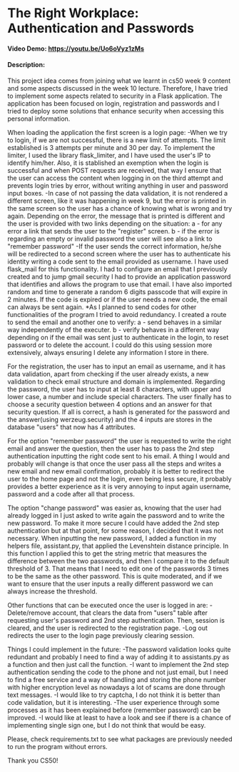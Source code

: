 # The Right Workplace: Authentication and Passwords
#### Video Demo:  <https://youtu.be/Uo6oVyz1zMs>
#### Description:
This project idea comes from joining what we learnt in cs50 week 9 content and some aspects discussed in the week 10 lecture. Therefore, I have tried to implement some aspects related to security in a Flask application. The application has been focused on login, registration and passwords and I tried to deploy some solutions that enhance security when accessing this personal information.


When loading the application the first screen is a login page:
-When we try to login, if we are not successful, there is a new limit of attempts. The limit established is 3 attempts per minute and 30 per day. To implement the limiter, I used the library flask_limiter, and I have used the user's IP to identify him/her. Also, it is stablished an exemption when the login is successful and when POST requests are received, that way I ensure that the user can access the content when logging in on the third attempt and prevents login tries by error, without writing anything in user and password input boxes.
-In case of not passing the data validation, it is not rendered a different screen, like it was happening in week 9, but the error is printed in the same screen so the user has a chance of knowing what is wrong and try again. Depending on the error, the message that is printed is different and the user is provided with two links depending on the situation:
    a - for any error a link that sends the user to the "register" screen.
    b - if the error is regarding an empty or invalid password the user will see also a link to "remember password"
-If the user sends the correct information, he/she will be redirected to a second screen where the user has to authenticate his identity writing a code sent to the email provided as username. I have used flask_mail for this functionality. I had to configure an email that I previously created and to jump gmail security I had to provide an application password that identifies and allows the program to use that email. I have also imported random and time to generate a random 6 digits passcode that will expire in 2 minutes. If the code is expired or if the user needs a new code, the email can always be sent again.
*As I planned to send codes for other functionalities of the program I tried to avoid redundancy.  I created a route to send the email and another one to verify:
    a - send behaves in a similar way independently of the executer.
    b - verify behaves in a different way depending on if the email was sent just to authenticate in the login, to reset password or to delete the account. I could do this using session more extensively, always ensuring I delete any information I store in there.

For the registration, the user has to input an email as username, and it has data validation, apart from checking if the user already exists, a new validation to check email structure and domain is implemented. Regarding the password, the user has to input at least 8 characters, with upper and lower case, a number and include special characters. The user finally has to choose a security question between 4 options and an answer for that security question. If all is correct, a hash is generated for the password and the answer(using werzeug.security) and the 4 inputs are stores in the database "users" that now has 4 attributes.

For the option "remember password" the user is requested to write the right email and answer the question, then the user has to pass the 2nd step authentication inputting the right code sent to his email. A thing I would and probably will change is that once the user pass all the steps and writes a new email and new email confirmation, probably it is better to redirect the user to the home page and not the login, even being less secure, it probably provides a better experience as it is very annoying to input again username, password and a code after all that process.

The option "change password" was easier as, knowing that the user had already logged in I just asked to write again the password and to write the new password. To make it more secure I could have added the 2nd step authentication but at that point, for some reason, I decided that it was not necessary. When inputting the new password, I added a function in my helpers file, assistant.py, that applied the Levenshtein distance principle. In this function I applied this to get the string metric that measures the difference between the two passwords, and then I compare it to the default threshold of 3. That means that I need to edit one of the passwords 3 times to be the same as the other password. This is quite moderated, and if we want to ensure that the user inputs a really different password we can always increase the threshold.

Other functions that can be executed once the user is logged in are:
-Delete/remove account, that clears the data from "users" table after requesting user's password and 2nd step authentication. Then, session is cleared, and the user is redirected to the registration page.
-Log out redirects the user to the login page previously clearing session.


Things I could implement in the future:
-The password validation looks quite redundant and probably I need to find a way of adding it to assistants.py as a function and then just call the function.
-I want to implement the 2nd step authentication sending the code to the phone and not just email, but I need to find a free service and a way of handling and storing the phone number with higher encryption level as nowadays a lot of scams are done through text messages.
-I would like to try captcha, I do not think it is better than code validation, but it is interesting.
-The user experience through some processes as it has been explained before (remember password) can be improved.
-I would like at least to have a look and see if there is a chance of implementing single sign one, but I do not think that would be easy.

Please, check requirements.txt to see what packages are previously needed to run the program without errors.


Thank you CS50!
